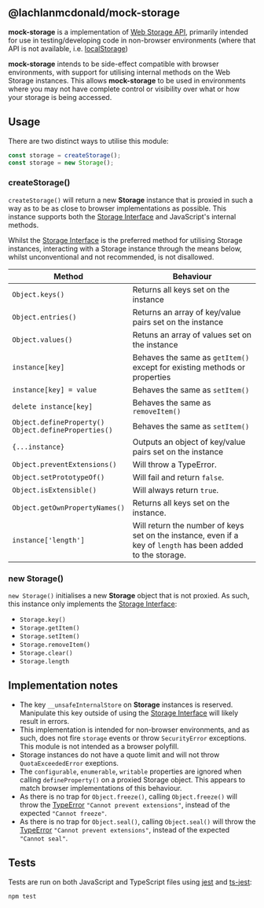 ## @lachlanmcdonald/mock-storage

__mock-storage__ is a implementation of [Web Storage API](https://developer.mozilla.org/en-US/docs/Web/API/Web_Storage_API), primarily intended for use in testing/developing code in non-browser environments (where that API is not available, i.e. [localStorage])

__mock-storage__ intends to be side-effect compatible with browser environments, with support for utilising internal methods on the Web Storage instances. This allows __mock-storage__ to be used in environments where you may not have complete control or visibility over what or how your storage is being accessed.

## Usage

 There are two distinct ways to utilise this module:

 ```ts
const storage = createStorage();
const storage = new Storage();
 ```

### createStorage()

`createStorage()` will return a new __Storage__ instance that is proxied in such a way as to be as close to browser implementations as possible. This instance supports both the [Storage Interface][storage_interface] and JavaScript's internal methods.

Whilst the [Storage Interface][storage_interface] is the preferred method for utilising Storage instances, interacting with a Storage instance through the means below, whilst unconventional and not recommended, is not disallowed.

| Method | Behaviour |
| ----- | ----- |
| `Object.keys()` | Returns all keys set on the instance | 
| `Object.entries()` | Returns an array of key/value pairs set on the instance | 
| `Object.values()` | Retuns an array of values set on the instance | 
| `instance[key]` | Behaves the same as `getItem()` except for existing methods or properties | 
| `instance[key] = value` | Behaves the same as `setItem()` | 
| `delete instance[key]` | Behaves the same as `removeItem()` | 
| `Object.defineProperty()` <br> `Object.defineProperties()` | Behaves the same as `setItem()` | 
| `{...instance}` | Outputs an object of key/value pairs set on the instance | 
| `Object.preventExtensions()` | Will throw a TypeError. | 
| `Object.setPrototypeOf()` | Will fail and return `false`. | 
| `Object.isExtensible()` | Will always return `true`. | 
| `Object.getOwnPropertyNames()` | Returns all keys set on the instance. | 
| `instance['length']` | Will return the number of keys set on the instance, even if a key of `length` has been added to the storage. | 

### new Storage()

`new Storage()` initialises a new __Storage__ object that is not proxied. As such, this instance only implements the [Storage Interface][storage_interface]:

- `Storage.key()`
- `Storage.getItem()`
- `Storage.setItem()`
- `Storage.removeItem()`
- `Storage.clear()`
- `Storage.length`

 ## Implementation notes

- The key `__unsafeInternalStore` on __Storage__ instances is reserved. Manipulate this key outside of using the [Storage Interface][storage_interface] will likely result in errors.
- This implementation is intended for non-browser environments, and as such, does not fire `storage` events or throw `SecurityError` exceptions. This module is not intended as a browser polyfill.
- Storage instances do not have a quote limit and will not throw `QuotaExceededError` exeptions.
- The `configurable`, `enumerable`, `writable` properties are ignored when calling `defineProperty()` on a proxied Storage object. This appears to match browser implementations of this behaviour.
- As there is no trap for `Object.freeze()`, calling `Object.freeze()` will throw the [TypeError] `"Cannot prevent extensions"`, instead of the expected `"Cannot freeze"`.
- As there is no trap for `Object.seal()`, calling `Object.seal()` will throw the [TypeError] `"Cannot prevent extensions"`, instead of the expected `"Cannot seal"`.

## Tests

Tests are run on both JavaScript and TypeScript files using [jest](https://jestjs.io/) and [ts-jest](https://www.npmjs.com/package/ts-jest):

```
npm test
```

[storage_interface]: https://developer.mozilla.org/en-US/docs/Web/API/Storage
[localStorage]: https://developer.mozilla.org/en-US/docs/Web/API/Window/localStorage
[TypeError]: https://developer.mozilla.org/en-US/docs/Web/JavaScript/Reference/Global_Objects/TypeError
